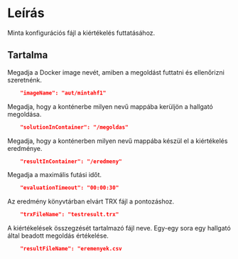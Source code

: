 # Leírás

Minta konfigurációs fájl a kiértékelés futtatásához.

## Tartalma

Megadja a Docker image nevét, amiben a megoldást futtatni és ellenőrizni szeretnénk.

```json
    "imageName": "aut/mintahf1"
```

Megadja, hogy a konténerbe milyen nevű mappába kerüljön a hallgató megoldása.

```json
    "solutionInContainer": "/megoldas"
```

Megadja, hogy a konténerben milyen nevű mappába készül el a kiértékelés eredménye.

```json
    "resultInContainer": "/eredmeny"
```

Megadja a maximális futási időt.

```json
    "evaluationTimeout": "00:00:30"
```

Az eredmény könyvtárban elvárt TRX fájl a pontozáshoz.

```json
    "trxFileName": "testresult.trx"
```

A kiértékelések összegzését tartalmazó fájl neve. Egy-egy sora egy hallgató által beadott megoldás értékelése.

```json
    "resultFileName": "eremenyek.csv
```